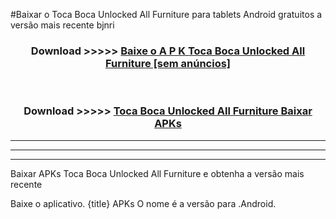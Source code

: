 #Baixar o Toca Boca Unlocked All Furniture   para tablets Android gratuitos a versão mais recente bjnri


<div align="center">
<h3>Download >>>>> <a href="https://pt-web.web.app/?pt= Toca Boca Unlocked All Furniture ">Baixe o A P K Toca Boca Unlocked All Furniture  [sem anúncios]</a></h3><br>

<h3>Download >>>>> <a href="https://pt-web.web.app/?pt= Toca Boca Unlocked All Furniture ">Toca Boca Unlocked All Furniture  Baixar APKs</a></h3>
</div>

----------------------------------------------------------

----------------------------------------------------------

----------------------------------------------------------

Baixar APKs Toca Boca Unlocked All Furniture  e obtenha a versão mais recente

Baixe o aplicativo. {title} APKs O nome é a versão para .Android.


